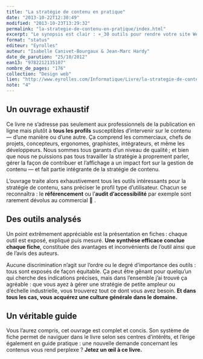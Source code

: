 ```yaml
---
title: "La stratégie de contenu en pratique"
date: "2013-10-22T12:30:49"
modified: "2013-10-23T13:29:32"
permalink: "la-strategie-de-contenu-en-pratique/index.html"
excerpt: "Le synopsis est clair : «_30 outils pour rendre votre site Web attractif et performant. L’expérience des auteurs est mise à profit efficacement._». Pas si loin des grands principes et des grandes théories, ce livre reste pragmatique et concret : à lire si vous touchez parfois à du contenu 🙂 [Lire la suite de «&nbsp;La stratégie de contenu en pratique&nbsp;» →](https://www.ffoodd.fr/la-strategie-de-contenu-en-pratique/)"
format: "status"
editeur: "Eyrolles"
auteur: "Isabelle Canivet-Bourgaux & Jean-Marc Hardy"
date_de_parution: "25/10/2012"
ean13: "9782212135107"
nombre_de_pages: "176"
collection: "Design web"
lien: "http://www.eyrolles.com/Informatique/Livre/la-strategie-de-contenu-en-pratique-9782212135107"
note: "4"
---
```

## Un ouvrage exhaustif

Ce livre ne s’adresse pas seulement aux professionnels de la publication en ligne mais plutôt à **tous les profils** susceptibles d’intervenir sur le contenu — d’une manière ou d’une autre. Ça comprend les commerciaux, chefs de projets, concepteurs, ergonomes, graphistes, intégrateurs, et même les développeurs. Nous sommes tous garants d’un niveau de qualité ; et bien que nous ne puissions pas tous travailler la stratégie à proprement parler, gérer la façon de contribuer et l’affichage a un impact fort sur la gestion de contenu — et fait partie intégrante de la stratégie de contenu.

L’ouvrage traite alors exhaustivement tous les outils intéressants pour la stratégie de contenu, sans préciser le profil type d’utilisateur. Chacun se reconnaîtra : le **référencement** ou l’**audit d’accessibilité** par exemple sont rarement dévolus au commercial 🙂 .

## Des outils analysés

Un point extrêmement appréciable est la présentation en fiches :&nbsp;chaque outil est exposé, expliqué puis mesuré. **Une synthèse efficace conclue chaque fiche**, constituée des avantages et inconvénients de l’outil ainsi que de l’avis des auteurs.

Aucune discrimination n’agit sur l’ordre ou le degré d’importance des outils : tous sont exposés de façon équitable. Ça peut être gênant pour quelqu’un qui cherche des indications précises, mais dans l’ensemble j’ai trouvé ça agréable : que vous ayez à gérer une stratégie de petite ampleur ou d’échelle industrielle, vous trouverez tout ce dont vous avez besoin. **Et dans tous les cas, vous acquérez une culture générale dans le domaine.**

## Un véritable guide

Vous l’aurez compris, cet ouvrage est complet et concis. Son système de fiche permet de naviguer dans le livre selon ses centres d’intérêts, et l’érige également en guide pratique : une nouvelle demande concernant les contenus vous rend perplexe ? **Jetez un œil à ce livre.**